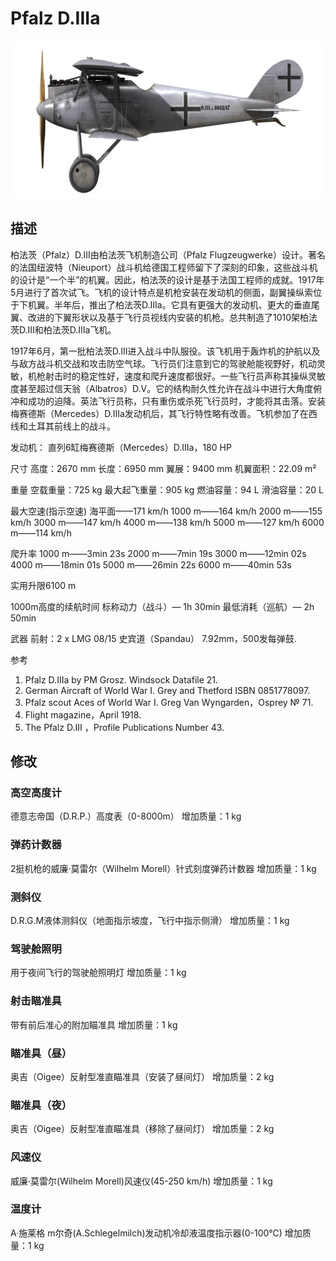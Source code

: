 # Pfalz D.IIIa

![pfalzd3a](../images/pfalzd3a.png)

## 描述

柏法茨（Pfalz）D.III由柏法茨飞机制造公司（Pfalz Flugzeugwerke）设计。著名的法国纽波特（Nieuport）战斗机给德国工程师留下了深刻的印象，这些战斗机的设计是“一个半”的机翼。因此，柏法茨的设计是基于法国工程师的成就。1917年5月进行了首次试飞。飞机的设计特点是机枪安装在发动机的侧面，副翼操纵索位于下机翼。半年后，推出了柏法茨D.IIIa。它具有更强大的发动机、更大的垂直尾翼、改进的下翼形状以及基于飞行员视线内安装的机枪。总共制造了1010架柏法茨D.III和柏法茨D.IIIa飞机。 

1917年6月，第一批柏法茨D.III进入战斗中队服役。该飞机用于轰炸机的护航以及与敌方战斗机交战和攻击防空气球。飞行员们注意到它的驾驶舱能视野好，机动灵敏，机枪射击时的稳定性好，速度和爬升速度都很好。一些飞行员声称其操纵灵敏度甚至超过信天翁（Albatros）D.V。它的结构耐久性允许在战斗中进行大角度俯冲和成功的迫降。英法飞行员称，只有重伤或杀死飞行员时，才能将其击落。安装梅赛德斯（Mercedes）D.IIIa发动机后，其飞行特性略有改善。飞机参加了在西线和土耳其前线上的战斗。 


发动机： 直列6缸梅赛德斯（Mercedes）D.IIIa，180 HP

尺寸
高度：2670 mm
长度：6950 mm
翼展：9400 mm
机翼面积：22.09 m²

重量
空载重量：725 kg
最大起飞重量：905 kg
燃油容量：94 L
滑油容量：20 L

最大空速(指示空速)
海平面——171 km/h
1000 m——164 km/h
2000 m——155 km/h
3000 m——147 km/h
4000 m——138 km/h
5000 m——127 km/h
6000 m——114 km/h

爬升率
1000 m——3min 23s
2000 m——7min 19s
3000 m——12min 02s
4000 m——18min 01s
5000 m——26min 22s
6000 m——40min 53s

实用升限6100 m

1000m高度的续航时间
标称动力（战斗）— 1h 30min
最低消耗（巡航）— 2h 50min

武器
前射：2 х LMG 08/15 史宾道（Spandau） 7.92mm，500发每弹鼓.

参考
1) Pfalz D.IIIa by PM Grosz. Windsock Datafile 21.
2) German Aircraft of World War I. Grey and Thetford ISBN 0851778097.
3) Pfalz scout Aces of World War I.  Greg Van Wyngarden，Osprey № 71.
4) Flight magazine，April 1918.
5) The Pfalz D.III ，Profile Publications Number 43.

## 修改


### 高空高度计

德意志帝国（D.R.P.）高度表（0-8000m）
增加质量：1 kg


### 弹药计数器

2挺机枪的威廉·莫雷尔（Wilhelm Morell）针式刻度弹药计数器
增加质量：1 kg


### 测斜仪

D.R.G.M液体测斜仪（地面指示坡度，飞行中指示侧滑）
增加质量：1 kg


### 驾驶舱照明

用于夜间飞行的驾驶舱照明灯
增加质量：1 kg


### 射击瞄准具

带有前后准心的附加瞄准具
增加质量：1 kg


### 瞄准具（昼）

奥吉（Oigee）反射型准直瞄准具（安装了昼间灯）
增加质量：2 kg


### 瞄准具（夜）

奥吉（Oigee）反射型准直瞄准具（移除了昼间灯）
增加质量：2 kg


### 风速仪

威廉·莫雷尔(Wilhelm Morell)风速仪(45-250 km/h)
增加质量：1 kg
﻿

### 温度计

A·施莱格 m尔奇(A.Schlegelmilch)发动机冷却液温度指示器(0-100℃)
增加质量：1 kg
